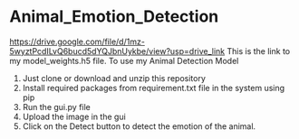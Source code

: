 # Animal_Emotion_Detection

https://drive.google.com/file/d/1mz-5wyztPcdILvQ6bucd5dYQJbnUykbe/view?usp=drive_link This is the link to my model_weights.h5 file.
To use my Animal Detection Model
1. Just clone or download and unzip this repository
2. Install required packages from requirement.txt file in the system using pip
3. Run the gui.py file
4. Upload the image in the gui
5. Click on the Detect button to detect the emotion of the animal.
